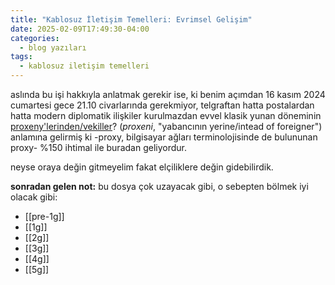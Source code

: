 ```yaml
---
title: "Kablosuz İletişim Temelleri: Evrimsel Gelişim"
date: 2025-02-09T17:49:30-04:00
categories:
  - blog yazıları
tags:
  - kablosuz iletişim temelleri
---
```


aslında bu işi hakkıyla anlatmak gerekir ise, ki benim açımdan 16 kasım 2024 cumartesi gece 21.10 civarlarında gerekmiyor, telgraftan hatta postalardan hatta modern diplomatik ilişkiler kurulmazdan evvel klasik yunan döneminin [proxeny'lerinden/vekiller](https://en.wikipedia.org/wiki/Proxeny)? (_proxeni_, "yabancının yerine/intead of foreigner") anlamına gelirmiş ki -proxy, bilgisayar ağları terminolojisinde de bulununan proxy- %150 ihtimal ile buradan geliyordur.

neyse oraya değin gitmeyelim fakat elçiliklere değin gidebilirdik.

**sonradan gelen not:** bu dosya çok uzayacak gibi, o sebepten bölmek iyi olacak gibi:

- [[pre-1g]]
- [[1g]]
- [[2g]]
- [[3g]]
- [[4g]]
- [[5g]]
